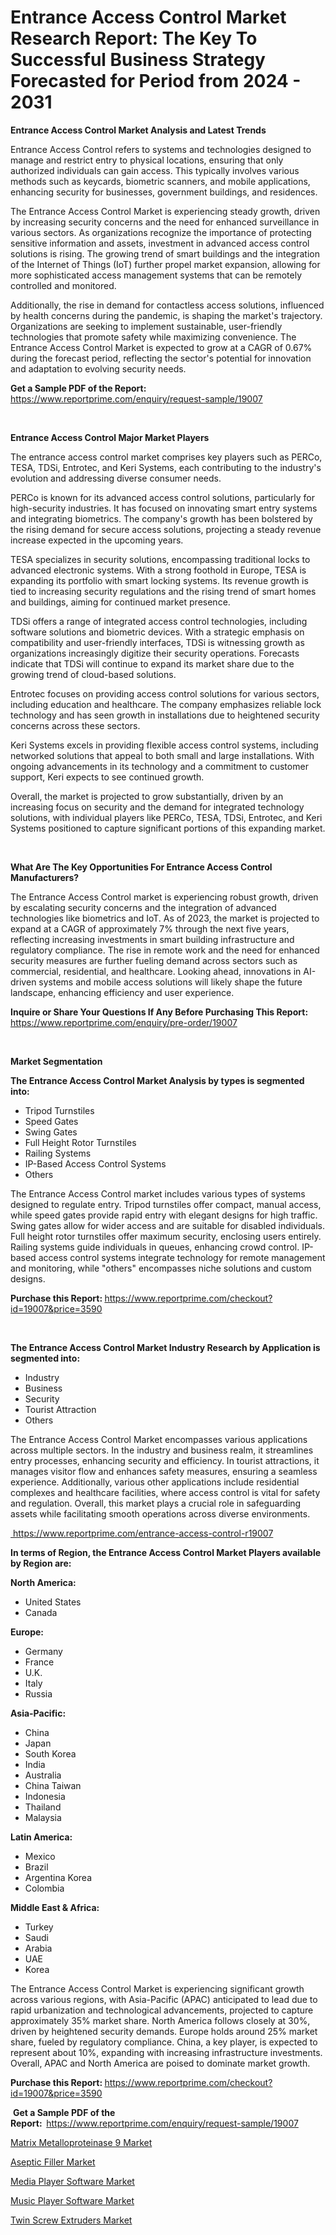 <p><h1>Entrance Access Control Market Research Report: The Key To Successful Business Strategy Forecasted for Period from 2024 - 2031</h1></p><p><strong>Entrance Access Control Market Analysis and Latest Trends</strong></p>
<p><p>Entrance Access Control refers to systems and technologies designed to manage and restrict entry to physical locations, ensuring that only authorized individuals can gain access. This typically involves various methods such as keycards, biometric scanners, and mobile applications, enhancing security for businesses, government buildings, and residences.</p><p>The Entrance Access Control Market is experiencing steady growth, driven by increasing security concerns and the need for enhanced surveillance in various sectors. As organizations recognize the importance of protecting sensitive information and assets, investment in advanced access control solutions is rising. The growing trend of smart buildings and the integration of the Internet of Things (IoT) further propel market expansion, allowing for more sophisticated access management systems that can be remotely controlled and monitored.</p><p>Additionally, the rise in demand for contactless access solutions, influenced by health concerns during the pandemic, is shaping the market's trajectory. Organizations are seeking to implement sustainable, user-friendly technologies that promote safety while maximizing convenience. The Entrance Access Control Market is expected to grow at a CAGR of 0.67% during the forecast period, reflecting the sector's potential for innovation and adaptation to evolving security needs.</p></p>
<p><strong>Get a Sample PDF of the Report:&nbsp;</strong> <a href="https://www.reportprime.com/enquiry/request-sample/19007?utm_campaign=63&utm_medium=2&utm_source=Github&utm_content=ia&utm_term=22112024&utm_id=entrance-access-control">https://www.reportprime.com/enquiry/request-sample/19007</a></p>
<p>&nbsp;</p>
<p><strong>Entrance Access Control Major Market Players</strong></p>
<p><p>The entrance access control market comprises key players such as PERCo, TESA, TDSi, Entrotec, and Keri Systems, each contributing to the industry's evolution and addressing diverse consumer needs.</p><p>PERCo is known for its advanced access control solutions, particularly for high-security industries. It has focused on innovating smart entry systems and integrating biometrics. The company's growth has been bolstered by the rising demand for secure access solutions, projecting a steady revenue increase expected in the upcoming years.</p><p>TESA specializes in security solutions, encompassing traditional locks to advanced electronic systems. With a strong foothold in Europe, TESA is expanding its portfolio with smart locking systems. Its revenue growth is tied to increasing security regulations and the rising trend of smart homes and buildings, aiming for continued market presence.</p><p>TDSi offers a range of integrated access control technologies, including software solutions and biometric devices. With a strategic emphasis on compatibility and user-friendly interfaces, TDSi is witnessing growth as organizations increasingly digitize their security operations. Forecasts indicate that TDSi will continue to expand its market share due to the growing trend of cloud-based solutions.</p><p>Entrotec focuses on providing access control solutions for various sectors, including education and healthcare. The company emphasizes reliable lock technology and has seen growth in installations due to heightened security concerns across these sectors.</p><p>Keri Systems excels in providing flexible access control systems, including networked solutions that appeal to both small and large installations. With ongoing advancements in its technology and a commitment to customer support, Keri expects to see continued growth.</p><p>Overall, the market is projected to grow substantially, driven by an increasing focus on security and the demand for integrated technology solutions, with individual players like PERCo, TESA, TDSi, Entrotec, and Keri Systems positioned to capture significant portions of this expanding market.</p></p>
<p>&nbsp;</p>
<p><strong>What Are The Key Opportunities For Entrance Access Control Manufacturers?</strong></p>
<p><p>The Entrance Access Control market is experiencing robust growth, driven by escalating security concerns and the integration of advanced technologies like biometrics and IoT. As of 2023, the market is projected to expand at a CAGR of approximately 7% through the next five years, reflecting increasing investments in smart building infrastructure and regulatory compliance. The rise in remote work and the need for enhanced security measures are further fueling demand across sectors such as commercial, residential, and healthcare. Looking ahead, innovations in AI-driven systems and mobile access solutions will likely shape the future landscape, enhancing efficiency and user experience.</p></p>
<p><strong>Inquire or Share Your Questions If Any Before Purchasing This Report:</strong> <a href="https://www.reportprime.com/enquiry/pre-order/19007?utm_campaign=63&utm_medium=2&utm_source=Github&utm_content=ia&utm_term=22112024&utm_id=entrance-access-control">https://www.reportprime.com/enquiry/pre-order/19007</a></p>
<p>&nbsp;</p>
<p><strong>Market Segmentation</strong></p>
<p><strong>The Entrance Access Control Market Analysis by types is segmented into:</strong></p>
<p><ul><li>Tripod Turnstiles</li><li>Speed Gates</li><li>Swing Gates</li><li>Full Height Rotor Turnstiles</li><li>Railing Systems</li><li>IP-Based Access Control Systems</li><li>Others</li></ul></p>
<p><p>The Entrance Access Control market includes various types of systems designed to regulate entry. Tripod turnstiles offer compact, manual access, while speed gates provide rapid entry with elegant designs for high traffic. Swing gates allow for wider access and are suitable for disabled individuals. Full height rotor turnstiles offer maximum security, enclosing users entirely. Railing systems guide individuals in queues, enhancing crowd control. IP-based access control systems integrate technology for remote management and monitoring, while "others" encompasses niche solutions and custom designs.</p></p>
<p><strong>Purchase this Report:&nbsp;</strong><a href="https://www.reportprime.com/checkout?id=19007&price=3590&utm_campaign=63&utm_medium=2&utm_source=Github&utm_content=ia&utm_term=22112024&utm_id=entrance-access-control">https://www.reportprime.com/checkout?id=19007&price=3590</a></p>
<p>&nbsp;</p>
<p><strong>The Entrance Access Control Market Industry Research by Application is segmented into:</strong></p>
<p><ul><li>Industry</li><li>Business</li><li>Security</li><li>Tourist Attraction</li><li>Others</li></ul></p>
<p><p>The Entrance Access Control Market encompasses various applications across multiple sectors. In the industry and business realm, it streamlines entry processes, enhancing security and efficiency. In tourist attractions, it manages visitor flow and enhances safety measures, ensuring a seamless experience. Additionally, various other applications include residential complexes and healthcare facilities, where access control is vital for safety and regulation. Overall, this market plays a crucial role in safeguarding assets while facilitating smooth operations across diverse environments.</p></p>
<p><a href="https://www.reportprime.com/entrance-access-control-r19007?utm_campaign=63&utm_medium=2&utm_source=Github&utm_content=ia&utm_term=22112024&utm_id=entrance-access-control">&nbsp;https://www.reportprime.com/entrance-access-control-r19007</a></p>
<p><strong>In terms of Region, the Entrance Access Control Market Players available by Region are:</strong></p>
<p>
    <p> <strong> North America: </strong>
        <ul>
            <li>United States</li>
            <li>Canada</li>
        </ul>
        </p> 
    <p> <strong> Europe: </strong>
        <ul>
            <li>Germany</li>
            <li>France</li>
            <li>U.K.</li>
            <li>Italy</li>
            <li>Russia</li>
        </ul>
        </p> 
    <p> <strong> Asia-Pacific: </strong>
        <ul>
            <li>China</li>
            <li>Japan</li>
            <li>South Korea</li>
            <li>India</li>
            <li>Australia</li>
            <li>China Taiwan</li>
            <li>Indonesia</li>
            <li>Thailand</li>
            <li>Malaysia</li>
        </ul>
        </p> 
    <p> <strong> Latin America: </strong>
        <ul>
            <li>Mexico</li>
            <li>Brazil</li>
            <li>Argentina Korea</li>
            <li>Colombia</li>
        </ul>
        </p> 
    <p> <strong> Middle East & Africa: </strong>
        <ul>
            <li>Turkey</li>
            <li>Saudi</li>
            <li>Arabia</li>
            <li>UAE</li>
            <li>Korea</li>
        </ul>
    </p>
    </p>
<p><p>The Entrance Access Control Market is experiencing significant growth across various regions, with Asia-Pacific (APAC) anticipated to lead due to rapid urbanization and technological advancements, projected to capture approximately 35% market share. North America follows closely at 30%, driven by heightened security demands. Europe holds around 25% market share, fueled by regulatory compliance. China, a key player, is expected to represent about 10%, expanding with increasing infrastructure investments. Overall, APAC and North America are poised to dominate market growth.</p></p>
<p><strong>Purchase this Report: </strong><a href="https://www.reportprime.com/checkout?id=19007&price=3590&utm_campaign=63&utm_medium=2&utm_source=Github&utm_content=ia&utm_term=22112024&utm_id=entrance-access-control">https://www.reportprime.com/checkout?id=19007&price=3590</a></p>
<p>&nbsp;<strong>Get a Sample PDF of the Report:&nbsp;&nbsp;</strong><a href="https://www.reportprime.com/enquiry/request-sample/19007?utm_campaign=63&utm_medium=2&utm_source=Github&utm_content=ia&utm_term=22112024&utm_id=entrance-access-control">https://www.reportprime.com/enquiry/request-sample/19007</a></p>
<p><strong></strong></p>
<p><p><a href="https://issuu.com/reportprime-2/docs/matrix-metalloproteinase-9-market-s_b3fc6551e8f280?utm_campaign=63&utm_medium=2&utm_source=Github&utm_content=ia&utm_term=22112024&utm_id=entrance-access-control">Matrix Metalloproteinase 9 Market</a></p><p><a href="https://github.com/ygfu6u/Market-Research-Report-List-1/blob/main/aseptic-filler-market.md?utm_campaign=63&utm_medium=2&utm_source=Github&utm_content=ia&utm_term=22112024&utm_id=entrance-access-control">Aseptic Filler Market</a></p><p><a href="https://www.linkedin.com/pulse/projected-growth-media-player-software-market-anticipating-cagr-iyedc?utm_campaign=63&utm_medium=2&utm_source=Github&utm_content=ia&utm_term=22112024&utm_id=entrance-access-control">Media Player Software Market</a></p><p><a href="https://www.linkedin.com/pulse/valuation-production-cost-growth-factors-music-player-v8nxc?utm_campaign=63&utm_medium=2&utm_source=Github&utm_content=ia&utm_term=22112024&utm_id=entrance-access-control">Music Player Software Market</a></p><p><a href="https://github.com/JubayerMia832/Market-Research-Report-List-1/blob/main/twin-screw-extruders-market.md?utm_campaign=63&utm_medium=2&utm_source=Github&utm_content=ia&utm_term=22112024&utm_id=entrance-access-control">Twin Screw Extruders Market</a></p></p>